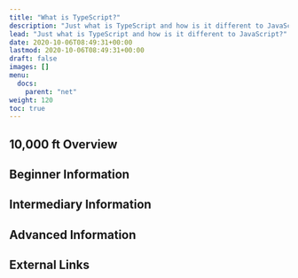 ```yaml
---
title: "What is TypeScript?"
description: "Just what is TypeScript and how is it different to JavaScript?"
lead: "Just what is TypeScript and how is it different to JavaScript?"
date: 2020-10-06T08:49:31+00:00
lastmod: 2020-10-06T08:49:31+00:00
draft: false
images: []
menu:
  docs:
    parent: "net"
weight: 120
toc: true
---
```


## 10,000 ft Overview

## Beginner Information

## Intermediary Information

## Advanced Information

## External Links
